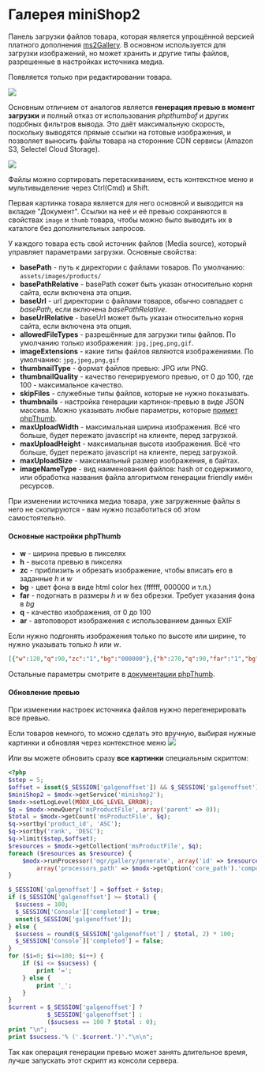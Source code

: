# Галерея miniShop2

Панель загрузки файлов товара, которая является упрощённой версией платного дополнения [ms2Gallery][4].
В основном используется для загрузки изображений, но может хранить и другие типы файлов, разрешенные в настройках источника медиа.

Появляется только при редактировании товара.

[![](https://file.modx.pro/files/5/c/b/5cb7350a4826a7c3253265279d615a43s.jpg)](https://file.modx.pro/files/5/c/b/5cb7350a4826a7c3253265279d615a43.png)

Основным отличием от аналогов является **генерация превью в момент загрузки** и полный отказ от использования *phpthumbof* и других подобных фильтров вывода.
Это даёт максимальную скорость, поскольку выводятся прямые ссылки на готовые изображения, и позволяет выносить файлы товара на сторонние CDN сервисы (Amazon S3, Selectel Cloud Storage).

[![](https://file.modx.pro/files/a/4/b/a4b89af1ea440c0581e16d0f3aed5930s.jpg)](https://file.modx.pro/files/a/4/b/a4b89af1ea440c0581e16d0f3aed5930.png)

Файлы можно сортировать перетаскиванием, есть контекстное меню и мультивыделение через Ctrl(Cmd) и Shift.

Первая картинка товара является для него основной и выводится на вкладке "Документ".
Ссылки на неё и её превью сохраняются в свойствах `image` и `thumb` товара, чтобы можно было выводить их в каталоге без дополнительных запросов.

У каждого товара есть свой источник файлов (Media source), который управляет параметрами загрузки. Основные свойства:

* **basePath** - путь к директории с файлами товаров. По умолчанию: `assets/images/products/`
* **basePathRelative** - basePath сожет быть указан относительно корня сайта, если включена эта опция.
* **baseUrl** - url директории с файлами товаров, обычно совпадает с *basePath*, если включена *basePathRelative*.
* **baseUrlRelative** - baseUrl может быть указан относительно корня сайта, если включена эта опция.
* **allowedFileTypes** - разрешённые для загрузки типы файлов. По умолчанию только изображения: `jpg,jpeg,png,gif`.
* **imageExtensions** - какие типы файлов являются изображениями. По умолчанию: `jpg,jpeg,png,gif`
* **thumbnailType** - формат файлов превью: JPG или PNG.
* **thumbnailQuality** - качество генерируемого превью, от 0 до 100, где 100 - максимальное качество.
* **skipFiles** - служебные типы файлов, которые не нужно показывать.
* **thumbnails** - настройка генерации картинок-превью в виде JSON массива. Можно указывать любые параметры, которые [примет phpThumb][5].
* **maxUploadWidth** - максимальная ширина изображения. Всё что больше, будет пережато javascript на клиенте, перед загрузкой.
* **maxUploadHeight** - максимальная высота изображения. Всё что больше, будет пережато javascript на клиенте, перед загрузкой.
* **maxUploadSize** - максимальный размер изображения, в байтах.
* **imageNameType** - вид наименования файлов: hash от содержимого, или обработка названия файла алгоритмом генерации friendly имён ресурсов.

При изменении источника медиа товара, уже загруженные файлы в него не скопируются - вам нужно позаботиться об этом самостоятельно.

#### Основные настройки phpThumb

* **w** - ширина превью в пикселях
* **h** - высота превью в пикселях
* **zc** - приблизить и обрезать изображение, чтобы вписать его в заданные *h* и *w*
* **bg** - цвет фона в виде html color hex (ffffff, 000000 и т.п.)
* **far** - подогнать в размеры *h* и *w* без обрезки. Требует указания фона в *bg*
* **q** - качество изображения, от 0 до 100
* **ar** - автоповорот изображения c использованием данных EXIF

Если нужно подгонять изображения только по высоте или ширине, то нужно указывать только *h* или *w*.

``` json
[{"w":120,"q":90,"zc":"1","bg":"000000"},{"h":270,"q":90,"far":"1","bg":"ffffff"}]
```

Остальные параметры смотрите в [документации phpThumb][5].

#### Обновление превью

При изменении настроек источника файлов нужно перегенерировать все превью.

Если товаров немного, то можно сделать это вручную, выбирая нужные картинки и обновляя через контекстное меню
[![](https://file.modx.pro/files/1/8/2/182e6f257fcf683235327edb160c4566s.jpg)](https://file.modx.pro/files/1/8/2/182e6f257fcf683235327edb160c4566.png)

Или вы можете обновить сразу **все картинки** специальным скриптом:

``` php
<?php
$step = 5;
$offset = isset($_SESSION['galgenoffset']) && $_SESSION['galgenoffset'] ? $_SESSION['galgenoffset'] : 0;
$miniShop2 = $modx->getService('minishop2');
$modx->setLogLevel(MODX_LOG_LEVEL_ERROR);
$q = $modx->newQuery('msProductFile', array('parent' => 0));
$total = $modx->getCount('msProductFile', $q);
$q->sortby('product_id', 'ASC');
$q->sortby('rank', 'DESC');
$q->limit($step,$offset);
$resources = $modx->getCollection('msProductFile', $q);
foreach ($resources as $resource) {
    $modx->runProcessor('mgr/gallery/generate', array('id' => $resource->id),
        array('processors_path' => $modx->getOption('core_path').'components/minishop2/processors/'));
}

$_SESSION['galgenoffset'] = $offset + $step;
if ($_SESSION['galgenoffset'] >= $total) {
  $sucsess = 100;
  $_SESSION['Console']['completed'] = true;
  unset($_SESSION['galgenoffset']);
} else {
  $sucsess = round($_SESSION['galgenoffset'] / $total, 2) * 100;
  $_SESSION['Console']['completed'] = false;
}
for ($i=0; $i<=100; $i++) {
    if ($i <= $sucsess) {
        print '=';
    } else {
        print '_';
    }
}
$current = $_SESSION['galgenoffset'] ?
           $_SESSION['galgenoffset'] :
           ($sucsess == 100 ? $total : 0);
print "\n";
print $sucsess.'% ('.$current.')'."\n\n";
```

Так как операция генерации превью может занять длительное время, лучше запускать этот скрипт из консоли сервера.

[4]: /components/18_ms2Gallery
[5]: http://phpthumb.sourceforge.net/demo/docs/phpthumb.readme.txt
